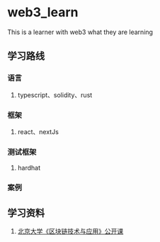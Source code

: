 # web3_learn
This is a learner with web3 what they are learning

## 学习路线
### 语言
1. typescript、solidity、rust
### 框架 
1. react、nextJs
### 测试框架
1. hardhat
### 案例


## 学习资料
1. [北京大学《区块链技术与应用》公开课](https://juejin.cn/post/7138072108516507661)